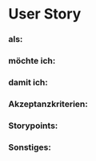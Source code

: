 # User Story

### als: 

### möchte ich:

### damit ich:

### Akzeptanzkriterien:

### Storypoints:

### Sonstiges:
